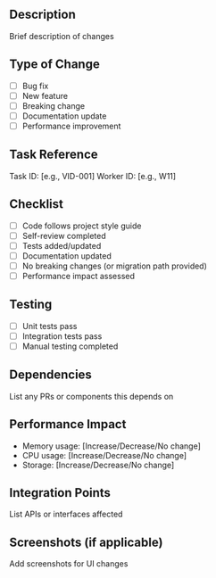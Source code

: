 ## Description
Brief description of changes

## Type of Change
- [ ] Bug fix
- [ ] New feature
- [ ] Breaking change
- [ ] Documentation update
- [ ] Performance improvement

## Task Reference
Task ID: [e.g., VID-001]
Worker ID: [e.g., W11]

## Checklist
- [ ] Code follows project style guide
- [ ] Self-review completed
- [ ] Tests added/updated
- [ ] Documentation updated
- [ ] No breaking changes (or migration path provided)
- [ ] Performance impact assessed

## Testing
- [ ] Unit tests pass
- [ ] Integration tests pass
- [ ] Manual testing completed

## Dependencies
List any PRs or components this depends on

## Performance Impact
- Memory usage: [Increase/Decrease/No change]
- CPU usage: [Increase/Decrease/No change]
- Storage: [Increase/Decrease/No change]

## Integration Points
List APIs or interfaces affected

## Screenshots (if applicable)
Add screenshots for UI changes
